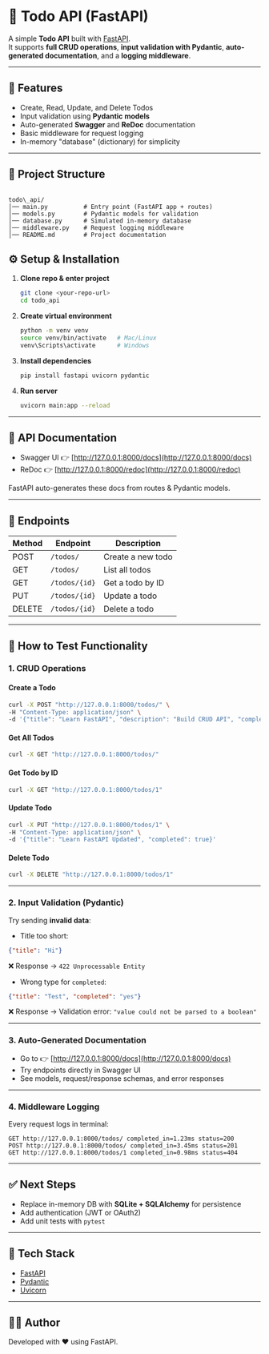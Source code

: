 # 📝 Todo API (FastAPI)

A simple **Todo API** built with [FastAPI](https://fastapi.tiangolo.com/).  
It supports **full CRUD operations**, **input validation with Pydantic**, **auto-generated documentation**, and a **logging middleware**.

---

## 🚀 Features
- Create, Read, Update, and Delete Todos
- Input validation using **Pydantic models**
- Auto-generated **Swagger** and **ReDoc** documentation
- Basic middleware for request logging
- In-memory "database" (dictionary) for simplicity

---

## 📂 Project Structure
```

todo\_api/
│── main.py          # Entry point (FastAPI app + routes)
│── models.py        # Pydantic models for validation
│── database.py      # Simulated in-memory database
│── middleware.py    # Request logging middleware
│── README.md        # Project documentation

````



## ⚙️ Setup & Installation

1. **Clone repo & enter project**
   ```bash
   git clone <your-repo-url>
   cd todo_api


2. **Create virtual environment**

   ```bash
   python -m venv venv
   source venv/bin/activate   # Mac/Linux
   venv\Scripts\activate      # Windows
   ```

3. **Install dependencies**

   ```bash
   pip install fastapi uvicorn pydantic
   ```

4. **Run server**

   ```bash
   uvicorn main:app --reload
   ```
---

## 📖 API Documentation

* Swagger UI 👉 [http://127.0.0.1:8000/docs](http://127.0.0.1:8000/docs)
* ReDoc 👉 [http://127.0.0.1:8000/redoc](http://127.0.0.1:8000/redoc)

FastAPI auto-generates these docs from routes & Pydantic models.

---

## 🔑 Endpoints

| Method | Endpoint      | Description       |
| ------ | ------------- | ----------------- |
| POST   | `/todos/`     | Create a new todo |
| GET    | `/todos/`     | List all todos    |
| GET    | `/todos/{id}` | Get a todo by ID  |
| PUT    | `/todos/{id}` | Update a todo     |
| DELETE | `/todos/{id}` | Delete a todo     |

---

## 🧪 How to Test Functionality

### 1. CRUD Operations

#### Create a Todo

```bash
curl -X POST "http://127.0.0.1:8000/todos/" \
-H "Content-Type: application/json" \
-d '{"title": "Learn FastAPI", "description": "Build CRUD API", "completed": false}'
```

#### Get All Todos

```bash
curl -X GET "http://127.0.0.1:8000/todos/"
```

#### Get Todo by ID

```bash
curl -X GET "http://127.0.0.1:8000/todos/1"
```

#### Update Todo

```bash
curl -X PUT "http://127.0.0.1:8000/todos/1" \
-H "Content-Type: application/json" \
-d '{"title": "Learn FastAPI Updated", "completed": true}'
```

#### Delete Todo

```bash
curl -X DELETE "http://127.0.0.1:8000/todos/1"
```

---

### 2. Input Validation (Pydantic)

Try sending **invalid data**:

* Title too short:

```json
{"title": "Hi"}
```

❌ Response → `422 Unprocessable Entity`

* Wrong type for `completed`:

```json
{"title": "Test", "completed": "yes"}
```

❌ Response → Validation error: `"value could not be parsed to a boolean"`

---

### 3. Auto-Generated Documentation

* Go to 👉 [http://127.0.0.1:8000/docs](http://127.0.0.1:8000/docs)
* Try endpoints directly in Swagger UI
* See models, request/response schemas, and error responses

---

### 4. Middleware Logging

Every request logs in terminal:

```
GET http://127.0.0.1:8000/todos/ completed_in=1.23ms status=200
POST http://127.0.0.1:8000/todos/ completed_in=3.45ms status=201
GET http://127.0.0.1:8000/todos/1 completed_in=0.98ms status=404
```

---

## ✅ Next Steps

* Replace in-memory DB with **SQLite + SQLAlchemy** for persistence
* Add authentication (JWT or OAuth2)
* Add unit tests with `pytest`

---

## 📌 Tech Stack

* [FastAPI](https://fastapi.tiangolo.com/)
* [Pydantic](https://docs.pydantic.dev/)
* [Uvicorn](https://www.uvicorn.org/)

---

## 👩‍💻 Author

Developed with ❤️ using FastAPI.



